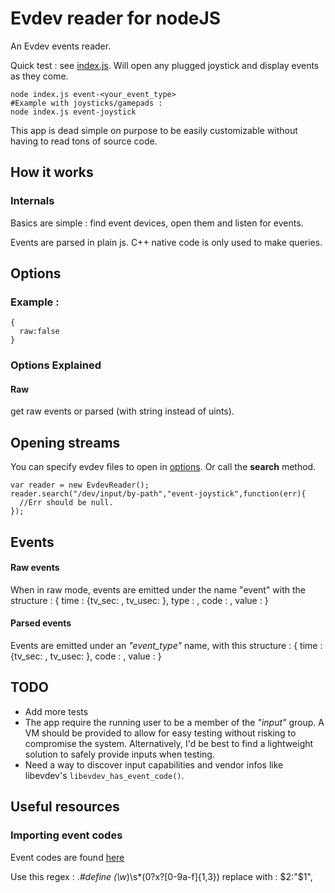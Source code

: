 # Evdev reader for nodeJS

An Evdev events reader.

Quick test : see [index.js](/sdumetz/blob/master/index.js). Will open any plugged joystick and display events as they come.

    node index.js event-<your_event_type>
    #Example with joysticks/gamepads :
    node index.js event-joystick

This app is dead simple on purpose to be easily customizable without having to read tons of source code.


## How it works

### Internals
Basics are simple : find event devices, open them and listen for events.

Events are parsed in plain js. C++ native code is only used to make queries.

## Options

### Example :
    {
      raw:false
    }

### Options Explained
#### Raw
*<bool>*
get raw events or parsed (with string instead of uints).



## Opening streams

You can specify evdev files to open in [options](#options). Or call the **search** method.

    var reader = new EvdevReader();
    reader.search("/dev/input/by-path","event-joystick",function(err){
      //Err should be null.
    });


## Events

#### Raw events
When in raw mode, events are emitted under the name "event" with the structure :
    {
      time : {tv_sec: <long>, tv_usec: <long>},
      type : <uint16>,
      code : <uint16>,
      value : <uint32>
    }

#### Parsed events

Events are emitted under an *"event_type"* name, with this structure :
    {
      time : {tv_sec: <long>, tv_usec: <long>},
      code : <string>,
      value : <uint32>
    }

## TODO

- Add more tests
- The app require the running user to be a member of the *"input"* group. A VM should be provided to allow for easy testing without risking to compromise the system. Alternatively, I'd be best to find a lightweight solution to safely provide inputs when testing.
- Need a way to discover input capabilities and vendor infos like libevdev's ```libevdev_has_event_code()```.


## Useful resources

### Importing event codes

Event codes are found [here](https://github.com/torvalds/linux/blob/master/include/uapi/linux/input.h)

Use this regex :
    .*#define (\w*)\s*(0?x?[0-9a-f]{1,3})
replace with :
    $2:"$1",
